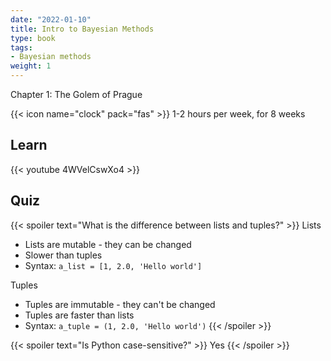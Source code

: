 ```yaml
---
date: "2022-01-10"
title: Intro to Bayesian Methods
type: book
tags:
- Bayesian methods
weight: 1
---
```


Chapter 1: The Golem of Prague

<!--more-->

{{< icon name="clock" pack="fas" >}} 1-2 hours per week, for 8 weeks

## Learn

{{< youtube 4WVelCswXo4 >}}

## Quiz

{{< spoiler text="What is the difference between lists and tuples?" >}}
Lists

- Lists are mutable - they can be changed
- Slower than tuples
- Syntax: `a_list = [1, 2.0, 'Hello world']`

Tuples

- Tuples are immutable - they can't be changed
- Tuples are faster than lists 
- Syntax: `a_tuple = (1, 2.0, 'Hello world')`
{{< /spoiler >}}

{{< spoiler text="Is Python case-sensitive?" >}}
Yes
{{< /spoiler >}}
